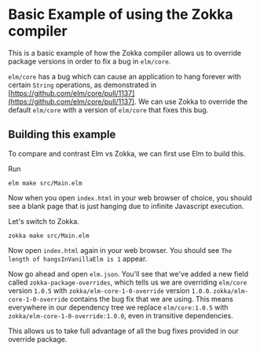 # Basic Example of using the Zokka compiler

This is a basic example of how the Zokka compiler allows us to override package
versions in order to fix a bug in `elm/core`.

`elm/core` has a bug which can cause an application to hang forever with
certain `String` operations, as demonstrated in
[https://github.com/elm/core/pull/1137](https://github.com/elm/core/pull/1137).
We can use Zokka to override the default `elm/core` with a version of `elm/core`
that fixes this bug.

## Building this example

To compare and contrast Elm vs Zokka, we can first use Elm to build this.

Run

```
elm make src/Main.elm
```

Now when you open `index.html` in your web browser of choice, you should see a
blank page that is just hanging due to infinite Javascript execution.

Let's switch to Zokka.

```
zokka make src/Main.elm
```

Now open `index.html` again in your web browser. You should see `The length of
hangsInVanillaElm is 1` appear.

Now go ahead and open `elm.json`. You'll see that we've added a new field called
`zokka-package-overrides`, which tells us we are overriding `elm/core` version
`1.0.5` with `zokka/elm-core-1-0-override` version `1.0.0`.
`zokka/elm-core-1-0-override` contains the bug fix that we are using. This means
everywhere in our dependency tree we replace `elm/core:1.0.5` with
`zokka/elm-core-1-0-override:1.0.0`, even in transitive dependencies.

This allows us to take full advantage of all the bug fixes provided in our
override package.
